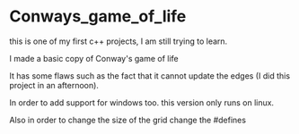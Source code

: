 # Conways_game_of_life


this is one of my first c++ projects, I am still trying to learn.



I made a basic copy of Conway's game of life 



It has some flaws such as the fact that it cannot update the edges (I did this project in an afternoon).


In order to add support for windows too. this version only runs on linux.


Also in order to change the size of the grid change the #defines


